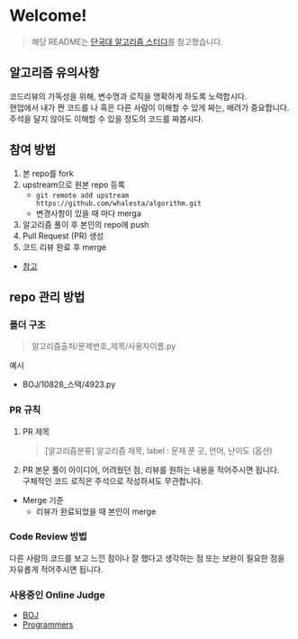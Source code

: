 # Welcome! 

> 해당 README는 [단국대 알고리즘 스터디](https://github.com/DKU-STUDY/Algorithm)를 참고했습니다.

## 알고리즘 유의사항
코드리뷰의 가독성을 위해, 변수명과 로직을 명확하게 하도록 노력합시다.  
현업에서 내가 짠 코드를 나 혹은 다른 사람이 이해할 수 있게 짜는, 배려가 중요합니다.  
주석을 달지 않아도 이해할 수 있을 정도의 코드를 짜봅시다.  

## 참여 방법
1. 본 repo를 fork
2. upstream으로 원본 repo 등록
    - `git remote add upstream https://github.com/whalesta/algorithm.git`
    - 변경사항이 있을 때 마다 merga
3. 알고리즘 풀이 후 본인의 repo에 push
4. Pull Request (PR) 생성
5. 코드 리뷰 완료 후 merge
- [참고](https://codingpracticing.tistory.com/91)

## repo 관리 방법

### 폴더 구조
> 알고리즘출처/문제번호_제목/사용자이름.py

예시
- BOJ/10828_스택/4923.py

### PR 규칙
1. PR 제목
    > [알고리즘분류] 알고리즘 제목, label : 문제 푼 곳, 언어, 난이도 (옵션)

2. PR 본문
풀이 아이디어, 어려웠던 점, 리뷰를 원하는 내용을 적어주시면 됩니다.  
구체적인 코드 로직은 주석으로 작성하셔도 무관합니다.


- Merge 기준
    - 리뷰가 완료되었을 때 본인이 merge

### Code Review 방법
다른 사람의 코드를 보고 느낀 점이나 잘 했다고 생각하는 점 또는 보완이 필요한 점을 자유롭게 적어주시면 됩니다.

### 사용중인 Online Judge
- [BOJ](https://www.acmicpc.net/)
- [Programmers](https://programmers.co.kr)